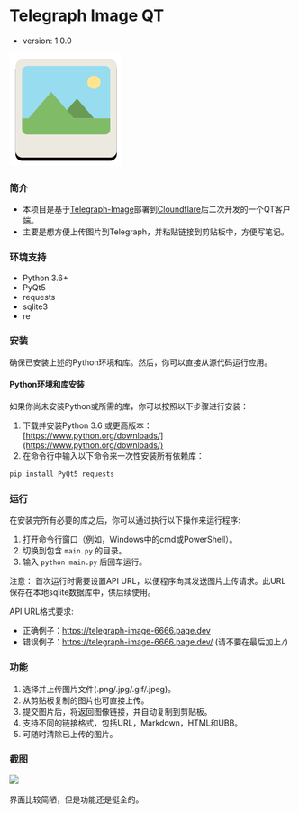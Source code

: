 # Telegraph Image QT
- version: 1.0.0

![](icon/logo.png)

### 简介
- 本项目是基于[Telegraph-Image](https://github.com/cf-pages/Telegraph-Image)部署到[Cloundflare](https://dash.cloudflare.com/)后二次开发的一个QT客户端。
- 主要是想方便上传图片到Telegraph，并粘贴链接到剪贴板中，方便写笔记。

### 环境支持
- Python 3.6+
- PyQt5
- requests
- sqlite3
- re

### 安装
确保已安装上述的Python环境和库。然后，你可以直接从源代码运行应用。

#### Python环境和库安装
如果你尚未安装Python或所需的库，你可以按照以下步骤进行安装：

1. 下载并安装Python 3.6 或更高版本： [https://www.python.org/downloads/](https://www.python.org/downloads/)
2. 在命令行中输入以下命令来一次性安装所有依赖库：

```bash
pip install PyQt5 requests
```

### 运行
在安装完所有必要的库之后，你可以通过执行以下操作来运行程序:
1. 打开命令行窗口（例如，Windows中的cmd或PowerShell）。
2. 切换到包含 `main.py` 的目录。
3. 输入 `python main.py` 后回车运行。

注意：
首次运行时需要设置API URL，以便程序向其发送图片上传请求。此URL保存在本地sqlite数据库中，供后续使用。

API URL格式要求:
- 正确例子：https://telegraph-image-6666.page.dev
- 错误例子：https://telegraph-image-6666.page.dev/  (请不要在最后加上`/`)

### 功能
1. 选择并上传图片文件(.png/.jpg/.gif/.jpeg)。
2. 从剪贴板复制的图片也可直接上传。
3. 提交图片后，将返回图像链接，并自动复制到剪贴板。
4. 支持不同的链接格式，包括URL，Markdown，HTML和UBB。
5. 可随时清除已上传的图片。

### 截图

![](https://telegraph-image-9gk.pages.dev/file/77dd1840fae31c48465cd.png)

界面比较简陋，但是功能还是挺全的。